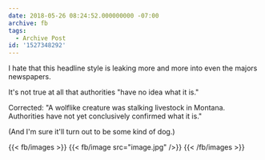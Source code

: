 ```yaml
---
date: 2018-05-26 08:24:52.000000000 -07:00
archive: fb
tags: 
  - Archive Post
id: '1527348292'
---
```


I hate that this headline style is leaking more and more into even the majors newspapers. 

It's not true at all that authorities "have no idea what it is."

Corrected: "A wolflike creature was stalking livestock in Montana. Authorities have not yet conclusively confirmed what it is."

(And I'm sure it'll turn out to be some kind of dog.)

{{< fb/images >}}
{{< fb/image src="image.jpg" />}}
{{< /fb/images >}}
